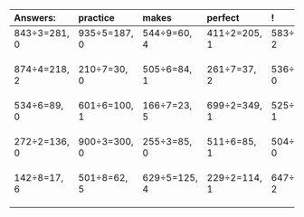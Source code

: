 | Answers: | practice | makes | perfect | ! |
| :--- | :--- | :--- | :--- | :--- |
| 843÷3=281, 0 | 935÷5=187, 0 | 544÷9=60, 4 | 411÷2=205, 1 | 583÷7=83, 2 | 
|   |   |   |   |   | 
|   |   |   |   |   | 
|   |   |   |   |   | 
| 874÷4=218, 2 | 210÷7=30, 0 | 505÷6=84, 1 | 261÷7=37, 2 | 536÷8=67, 0 | 
|   |   |   |   |   | 
|   |   |   |   |   | 
|   |   |   |   |   | 
| 534÷6=89, 0 | 601÷6=100, 1 | 166÷7=23, 5 | 699÷2=349, 1 | 525÷2=262, 1 | 
|   |   |   |   |   | 
|   |   |   |   |   | 
|   |   |   |   |   | 
| 272÷2=136, 0 | 900÷3=300, 0 | 255÷3=85, 0 | 511÷6=85, 1 | 504÷3=168, 0 | 
|   |   |   |   |   | 
|   |   |   |   |   | 
|   |   |   |   |   | 
| 142÷8=17, 6 | 501÷8=62, 5 | 629÷5=125, 4 | 229÷2=114, 1 | 647÷5=129, 2 | 
|   |   |   |   |   | 
|   |   |   |   |   | 
|   |   |   |   |   | 
